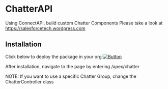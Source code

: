 # ChatterAPI
Using ConnectAPI, build custom Chatter Components
Please take a look at https://salesforcetech.wordpress.com

Installation
------------

Click below to deploy the package in your org
[![Button](https://raw.githubusercontent.com/afawcett/githubsfdeploy/master/src/main/webapp/resources/img/deploy.png)](https://githubsfdeploy.herokuapp.com/app/githubdeploy/logontokartik/ChatterAPI)

After installation, navigate to the page by entering /apex/chatter

NOTE: If you want to use a specific Chatter Group, change the ChatterController class